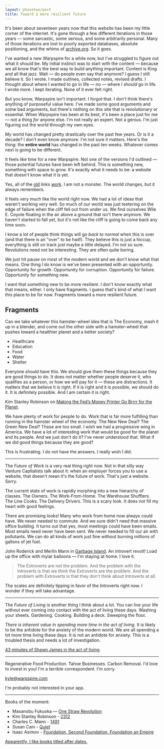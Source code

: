 ```yaml
---
layout: phasetwo/post
title: Toward a more resilient future
---
```


It's been about seventeen years now that this website has been my little corner of the internet. It's gone through a few different iterations in those years — some sarcastic, some serious, and some arbitrarily personal. Many of those iterations are lost to poorly exported databases, absolute positioning, and the whims of [archive.org](https://archive.org). So it goes.

I've wanted a new Warpspire for a while now, but I've struggled to figure out what it should be. My initial instinct was to start with the content — because we all know that's the best way to build anything important. Content is King and all that jazz. Wait — do people even say that anymore? I guess I still believe it. So I wrote. I made outlines, collected notes, revised drafts. I thought about where I wanted to go in life — no — where I _should_ go in life. I wrote more. I kept iterating. None of it ever felt right.

But you know, Warpspire isn't important. I forgot that. I don't think there's anything of purposeful value here. I've made some good arguments and some bad arguments, but there's nothing on this site that is revolutionary or essential. When Warpspire has been at its best, it's been a place just for me — not a thing _for_ anyone else. I'm not really an expert. Not a genius. I'm just figuring out the world through my own eyes.

My world has changed pretty drastically over the past few years. Or is it a decade? I don't even know anymore. I'm not sure it matters. Here's the thing: the **entire world** has changed in the past ten weeks. Whatever comes next is going to be different.

It feels like time for a new Warpspire. Not one of the versions I'd outlined — those potential futures have been left behind. This is something new, something with space to grow. It's exactly what it needs to be: a website that doesn't know what it is yet.

Yes, all of the [old](/posts/next) links [work](/posts/product). I am not a monster. The world changes, but it always remembers.

It feels very much like the world right now. We had a lot of ideas that weren't working very well. So much of our world was just teetering on the edge of failure when the cliff fell out from under us. We find ourselves Wile E. Coyote floating in the air above a ground that isn't there anymore. We haven't started to fall yet, but it's not like the cliff is going to come back any time soon.

I know a lot of people think things will go _back to normal_ when this is over (and that there is an "over" to be had!). They believe this is just a hiccup, everything is still on track just maybe a little delayed. I'm not so sure. Revolutions need not be interesting. They are often quite boring.

We just hit pause on most of the modern world and we don't know what that means. One thing I do know is we've been presented with an opportunity. Opportunity for growth. Opportunity for corruption. Opportunity for failure. Opportunity for something new.

I want that something new to be more resilient. I don't know exactly what that means, either. I only have fragments. I guess that's kind of what I want this place to be for now. Fragments toward a more resilient future.

## Fragments

Can we take whatever this hamster-wheel idea that is The Economy, mash it up in a blender, and come out the other side with a hamster-wheel that pushes toward a healthier planet and a better society?

- Healthcare
- Education
- Food
- Water
- Shelter

Everyone should have this. We should give them these things because they are good things to do. It does not matter whether people deserve it, who qualifies as a person, or how we will pay for it — these are distractions. It matters that we believe it is right. If it is right and it is possible, we should do it. It is definitely possible. And I am certain it is right.

Kim Stanley Robinson on [Making the Fed’s Money Printer Go Brrrr for the Planet](https://www.bloomberg.com/news/features/2020-04-22/kim-stanley-robinson-let-the-fed-print-money-for-the-planet).

We have plenty of work for people to do. Work that is far more fulfilling than running in the hamster wheel of the economy. The New New Deal? The Green New Deal? These are too small. I wish we had a progressive wing in America. We have a lot of interesting work that would be good for the planet and its people. And we just don't do it? I've never understood that. What if we did good things because they are good?

This is frustrating. I do not have the answers. I really wish I did.

---

The _Future of Work_ is a very real thing right now. Not in that silly way Venture Capitalists talk about it: when an employer forces you to use a website, that doesn't mean it's the future of work. That's just a website. Sorry.

The current state of work is rapidly morphing into a new hierarchy of classes. The Owners. The Work-From-Home. The Warehouse Shufflers. The Line Cooks. The Delivery Drivers. This is a scary look. It does not fill my heart with good feelings.

There are promising looks! Many who work from home now always could have. We never needed to commute. And we sure didn't need that massive office building. It turns out that yes, most meetings could have been emails. Most emails need never have been sent. We never needed to fill our air with pollutants. We can do all kinds of work just fine without burning millions of gallons of jet fuel.

John Roderick and Merlin Mann in [Garbage Island](http://www.merlinmann.com/roderick/ep-379-garbage-island.html). An introvert revolt! Load up the office with mylar balloons — I'm staying at home. I love it.

> The Extroverts are not the problem. And the problem with the Introverts is that we think the Extroverts are the problem. And the problem with Extroverts is that they don't think about Introverts at all.

The scales are definitely tipping in favor of the Introverts right now. I wonder if they will take advantage.

---

The _Future of Living_ is another thing I think about a lot. You can live your life without ever coming into contact with the act of living these days. Washing your sheets. Gardening. Cooking. Building a deck. Sweeping the floor.

_There is inherent value in spending more time in the act of living._ It is likely to be the antidote for the anxiety of the modern world. We are all spending a lot more time living these days. It is not an antidote for anxiety. This is a troubled thesis and needs a lot of investigation.

[43 minutes of Shawn James in the act of living](https://www.youtube.com/watch?v=zMD6m_ySVBg).

---

Regenerative Food Production. Tahoe Businesses. Carbon Removal. I'd love to invest in you! I'm a terrible correspondent. I'm sorry.

<kyle@warpspire.com>

I'm probably not interested in your app.

---

Books of the moment:

- Masanobu Fukuoka — <u>One Straw Revolution</u>
- Kim Stanley Robinson - <u>2312</u>
- Charles C. Mann - <u>1491</u>
- Susan Cain - <u>Quiet</u>
- Isaac Asimov - <u>Foundation, <u>Second Foundation</u>, <u>Foundation an Empire</u>

Apparently, I like books titled after dates.
